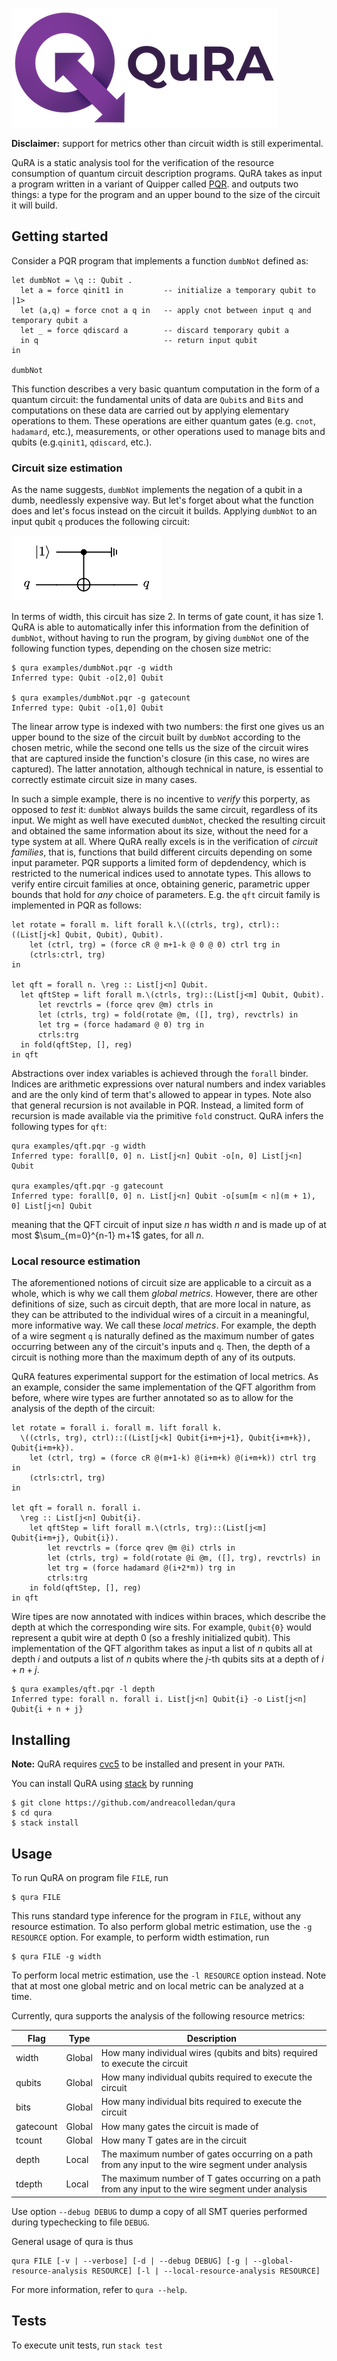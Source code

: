 ![QuRA-Logo](Header.png)

**Disclaimer:** support for metrics other than circuit width is still experimental.

QuRA is a static analysis tool for the verification of the resource consumption of quantum circuit description programs. QuRA takes as input a program written in a variant of Quipper called [PQR](src/Lang/Unified/README.md). and outputs two things: a type for the program and an upper bound to the size of the circuit it will build.

## Getting started

Consider a PQR program that implements a function `dumbNot` defined as:
```
let dumbNot = \q :: Qubit .
  let a = force qinit1 in         -- initialize a temporary qubit to |1>
  let (a,q) = force cnot a q in   -- apply cnot between input q and temporary qubit a
  let _ = force qdiscard a        -- discard temporary qubit a
  in q                            -- return input qubit
in

dumbNot
```
This function describes a very basic quantum computation in the form of a quantum circuit: the fundamental units of data are `Qubit`s and `Bit`s and computations on these data are carried out by applying elementary operations to them. These operations are either quantum gates (e.g. `cnot`, `hadamard`, etc.), measurements, or other operations used to manage bits and qubits (e.g.`qinit1`, `qdiscard`, etc.).

### Circuit size estimation

As the name suggests, `dumbNot` implements the negation of a qubit in a dumb, needlessly expensive way. But let's forget about what the function does and let's focus instead on the circuit it builds. Applying `dumbNot` to an input qubit `q` produces the following circuit:

![dumbNot-Circuit](dumbnot-circuit.png)

In terms of width, this circuit has size 2. In terms of gate count, it has size 1. QuRA is able to automatically infer this information from the definition of `dumbNot`, without having to run the program, by giving `dumbNot` one of the following function types, depending on the chosen size metric:
```
$ qura examples/dumbNot.pqr -g width
Inferred type: Qubit -o[2,0] Qubit

$ qura examples/dumbNot.pqr -g gatecount
Inferred type: Qubit -o[1,0] Qubit
```
The linear arrow type is indexed with two numbers: the first one gives us an upper bound to the size of the circuit built by `dumbNot` according to the chosen metric, while the second one tells us the size of the circuit wires that are captured inside the function's closure (in this case, no wires are captured). The latter annotation, although technical in nature, is essential to correctly estimate circuit size in many cases.

In such a simple example, there is no incentive to *verify* this porperty, as opposed to *test* it: `dumbNot` always builds the same circuit, regardless of its input. We might as well have executed `dumbNot`, checked the resulting circuit and obtained the same information about its size, without the need for a type system at all.
Where QuRA really excels is in the verification of *circuit families*, that is, functions that build different circuits depending on some input parameter.
PQR supports a limited form of depdendency, which is restricted to the numerical indices used to annotate types. This allows to verify entire circuit families at once, obtaining generic, parametric upper bounds that hold for *any* choice of parameters. E.g. the `qft` circuit family is implemented in PQR as follows:
```
let rotate = forall m. lift forall k.\((ctrls, trg), ctrl)::((List[j<k] Qubit, Qubit), Qubit).
    let (ctrl, trg) = (force cR @ m+1-k @ 0 @ 0) ctrl trg in
    (ctrls:ctrl, trg)
in

let qft = forall n. \reg :: List[j<n] Qubit.
  let qftStep = lift forall m.\(ctrls, trg)::(List[j<m] Qubit, Qubit).
      let revctrls = (force qrev @m) ctrls in
      let (ctrls, trg) = fold(rotate @m, ([], trg), revctrls) in
      let trg = (force hadamard @ 0) trg in
      ctrls:trg
  in fold(qftStep, [], reg)
in qft
```
Abstractions over index variables is achieved through the `forall` binder. Indices are arithmetic expressions over natural numbers and index variables and are the only kind of term that's allowed to appear in types. Note also that general recursion is not available in PQR. Instead, a limited form of recursion is made available via the primitive `fold` construct. QuRA infers the following types for `qft`:
```
qura examples/qft.pqr -g width
Inferred type: forall[0, 0] n. List[j<n] Qubit -o[n, 0] List[j<n] Qubit

qura examples/qft.pqr -g gatecount
Inferred type: forall[0, 0] n. List[j<n] Qubit -o[sum[m < n](m + 1), 0] List[j<n] Qubit
```
meaning that the QFT circuit of input size $n$ has width $n$ and is made up of at most $\sum_{m=0}^{n-1} m+1$ gates, for all $n$.

### Local resource estimation

The aforementioned notions of circuit size are applicable to a circuit as a whole, which is why we call them *global metrics*. However, there are other definitions of size, such as circuit depth, that are more local in nature, as they can be attributed to the individual wires of a circuit in a meaningful, more informative way. We call these *local metrics*. For example, the depth of a wire segment `q` is naturally defined as the maximum number of gates occurring between any of the circuit's inputs and `q`. Then, the depth of a circuit is nothing more than the maximum depth of any of its outputs.

QuRA features experimental support for the estimation of local metrics. As an example, consider the same implementation of the QFT algorithm from before, where wire types are further annotated so as to allow for the analysis of the depth of the circuit:

```
let rotate = forall i. forall m. lift forall k.
  \((ctrls, trg), ctrl)::((List[j<k] Qubit{i+m+j+1}, Qubit{i+m+k}), Qubit{i+m+k}).
    let (ctrl, trg) = (force cR @(m+1-k) @(i+m+k) @(i+m+k)) ctrl trg in
    (ctrls:ctrl, trg)
in

let qft = forall n. forall i.
  \reg :: List[j<n] Qubit{i}.
    let qftStep = lift forall m.\(ctrls, trg)::(List[j<m] Qubit{i+m+j}, Qubit{i}).
        let revctrls = (force qrev @m @i) ctrls in
        let (ctrls, trg) = fold(rotate @i @m, ([], trg), revctrls) in
        let trg = (force hadamard @(i+2*m)) trg in
        ctrls:trg
    in fold(qftStep, [], reg)
in qft
```

Wire tipes are now annotated with indices within braces, which describe the depth at which the corresponding wire sits. For example, `Qubit{0}` would represent a qubit wire at depth 0 (so a freshly initialized qubit). This implementation of the QFT algorithm takes as input a list of $n$ qubits all at depth $i$ and outputs a list of $n$ qubits where the $j$-th qubits sits at a depth of $i+n+j$.

```
$ qura examples/qft.pqr -l depth
Inferred type: forall n. forall i. List[j<n] Qubit{i} -o List[j<n] Qubit{i + n + j}
```

## Installing
**Note:** QuRA requires [cvc5](https://cvc5.github.io) to be installed and present in your `PATH`.

You can install QuRA using [stack](https://docs.haskellstack.org/en/stable/) by running

```
$ git clone https://github.com/andreacolledan/qura
$ cd qura
$ stack install
```

## Usage
To run QuRA on program file `FILE`, run
```
$ qura FILE
```
This runs standard type inference for the program in `FILE`, without any resource estimation. To also perform global metric estimation, use the `-g RESOURCE` option. For example, to perform width estimation, run

```
$ qura FILE -g width
```
To perform local metric estimation, use the `-l RESOURCE` option instead. Note that at most one global metric and on local metric can be analyzed at a time.

Currently, qura supports the analysis of the following resource metrics:

| Flag | Type | Description |
|-|-|-|
| width | Global | How many individual wires (qubits and bits) required to execute the circuit |
| qubits | Global | How many individual qubits required to execute the circuit  | Global |
| bits | Global | How many individual bits required to execute the circuit
| gatecount | Global | How many gates the circuit is made of
| tcount | Global | How many T gates are in the circuit |
| depth | Local | The maximum number of gates occurring on a path from any input to the wire segment under analysis
| tdepth | Local | The maximum number of T gates occurring on a path from any input to the wire segment under analysis

Use option `--debug DEBUG` to dump a copy of all SMT queries performed during typechecking to file `DEBUG`.

General usage of qura is thus
```
qura FILE [-v | --verbose] [-d | --debug DEBUG] [-g | --global-resource-analysis RESOURCE] [-l | --local-resource-analysis RESOURCE]
```
For more information, refer to `qura --help`.

## Tests
To execute unit tests, run `stack test`